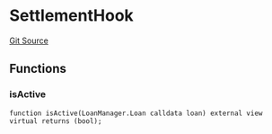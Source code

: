 # SettlementHook
[Git Source](https://github.com/AstariaXYZ/starport/blob/579f2b696f3db97ba152a0f0d28350598ebf1089/src/hooks/SettlementHook.sol)


## Functions
### isActive


```solidity
function isActive(LoanManager.Loan calldata loan) external view virtual returns (bool);
```


